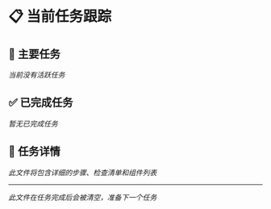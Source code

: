 # 📋 当前任务跟踪

## 🎯 主要任务
*当前没有活跃任务*

## ✅ 已完成任务
*暂无已完成任务*

## 📝 任务详情
*此文件将包含详细的步骤、检查清单和组件列表*

---
*此文件在任务完成后会被清空，准备下一个任务* 